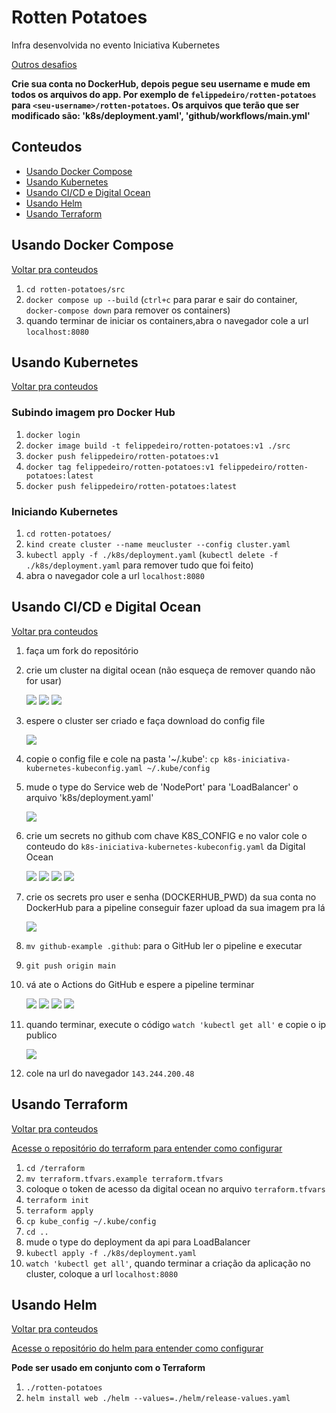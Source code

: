 # Rotten Potatoes

Infra desenvolvida no evento Iniciativa Kubernetes

[Outros desafios](https://github.com/felippedesouza/iniciativa-kubernetes-2021-09)

**Crie sua conta no DockerHub, depois pegue seu username e mude em todos os arquivos do app. Por exemplo de `felippedeiro/rotten-potatoes` para `<seu-username>/rotten-potatoes`. Os arquivos que terão que ser modificado são: 'k8s/deployment.yaml', 'github/workflows/main.yml'**

## Conteudos

- [Usando Docker Compose](#usando-docker-compose)
- [Usando Kubernetes](#usando-kubernetes)
- [Usando CI/CD e Digital Ocean](#usando-cicd-e-digital-ocean)
- [Usando Helm](#usando-helm)
- [Usando Terraform](#usando-terraform)


## Usando Docker Compose

[Voltar pra conteudos](#conteudos)

1. `cd rotten-potatoes/src`
1. `docker compose up --build` (`ctrl+c` para parar e sair do container, `docker-compose down` para remover os containers)
1. quando terminar de iniciar os containers,abra o navegador cole a url `localhost:8080`

## Usando Kubernetes

[Voltar pra conteudos](#conteudos)

### Subindo imagem pro Docker Hub

1. `docker login`
1. `docker image build -t felippedeiro/rotten-potatoes:v1 ./src`
1. `docker push felippedeiro/rotten-potatoes:v1`
1. `docker tag felippedeiro/rotten-potatoes:v1 felippedeiro/rotten-potatoes:latest`
1. `docker push felippedeiro/rotten-potatoes:latest`

### Iniciando Kubernetes

1. `cd rotten-potatoes/`
1. `kind create cluster --name meucluster --config cluster.yaml`
1. `kubectl apply -f ./k8s/deployment.yaml` (`kubectl delete -f ./k8s/deployment.yaml` para remover tudo que foi feito)
1. abra o navegador cole a url `localhost:8080`

## Usando CI/CD e Digital Ocean

[Voltar pra conteudos](#conteudos)

1. faça um fork do repositório
1. crie um cluster na digital ocean (não esqueça de remover quando não for usar)

   ![](./img/img-1.png)
   ![](./img/img-2.png)
   ![](./img/img-3.png)
   
1. espere o cluster ser criado e faça download do config file

   ![](./img/img-4.png)
   
1. copie o config file e cole na pasta '~/.kube': `cp k8s-iniciativa-kubernetes-kubeconfig.yaml ~/.kube/config`
1. mude o type do Service web de 'NodePort' para 'LoadBalancer' o arquivo 'k8s/deployment.yaml'

   ![](./img/img-9.png)
   
1. crie um secrets no github com chave K8S_CONFIG e no valor cole o conteudo do `k8s-iniciativa-kubernetes-kubeconfig.yaml` da Digital Ocean

   ![](./img/img-10.png)
   ![](./img/img-11.png)
   ![](./img/img-12.png)
   ![](./img/img-13.png)

1. crie os secrets pro user e senha (DOCKERHUB_PWD) da sua conta no DockerHub para a pipeline conseguir fazer upload da sua imagem pra lá

   ![](./img/img-14.png)
   
1. `mv github-example .github`: para o GitHub ler o pipeline e executar
1. `git push origin main`
1. vá ate o Actions do GitHub e espere a pipeline terminar

   ![](./img/img-15.png)
   ![](./img/img-16.png)
   ![](./img/img-17.png)
   ![](./img/img-18.png)
   
1. quando terminar, execute o código `watch 'kubectl get all'` e copie o ip publico

   ![](./img/img-19.png)
   
1. cole na url do navegador `143.244.200.48`

## Usando Terraform

[Voltar pra conteudos](#conteudos)

[Acesse o repositório do terraform para entender como configurar](https://github.com/felippedesouza/iniciativa-kubernetes-2021-09/tree/main/bonus-2-terraform)

1. `cd /terraform`
1. `mv terraform.tfvars.example terraform.tfvars`
1. coloque o token de acesso da digital ocean no arquivo `terraform.tfvars`
1. `terraform init`
1. `terraform apply`
1. `cp kube_config ~/.kube/config`
1. `cd ..`
1. mude o type do deployment da api para LoadBalancer
1. `kubectl apply -f ./k8s/deployment.yaml`
1. `watch 'kubectl get all'`, quando terminar a criação da aplicação no cluster, coloque a url `localhost:8080`

## Usando Helm

[Voltar pra conteudos](#conteudos)

[Acesse o repositório do helm para entender como configurar](https://github.com/felippedesouza/iniciativa-kubernetes-2021-09/tree/main/bonus-3-helm)

**Pode ser usado em conjunto com o Terraform**

1. `./rotten-potatoes`
1. `helm install web ./helm --values=./helm/release-values.yaml`
